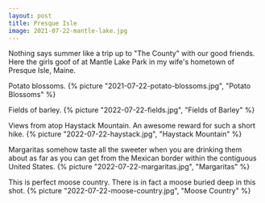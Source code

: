 ```yaml
---
layout: post
title: Presque Isle
image: 2021-07-22-mantle-lake.jpg
---
```


Nothing says summer like a trip up to "The County" with our good friends. Here the girls goof of at Mantle Lake Park
in my wife's hometown of Presque Isle, Maine. 

<!--more-->

Potato blossoms. 
{% picture "2021-07-22-potato-blossoms.jpg", "Potato Blossoms" %}

Fields of barley.
{% picture "2022-07-22-fields.jpg", "Fields of Barley" %}

Views from atop Haystack Mountain. An awesome reward for such a short hike. 
{% picture "2022-07-22-haystack.jpg", "Haystack Mountain" %}

Margaritas somehow taste all the sweeter when you are drinking them about as far as you can get
from the Mexican border within the contiguous United States.
{% picture "2022-07-22-margaritas.jpg", "Margaritas" %}

This is perfect moose country. There is in fact a moose buried deep in this shot. 
{% picture "2022-07-22-moose-country.jpg", "Moose Country" %}



